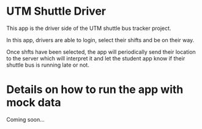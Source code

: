 # UTM Shuttle Driver

This app is the driver side of the UTM shuttle bus tracker project.

In this app, drivers are able to login, select their shifts and be on their way.

Once shfts have been selected, the app will periodically send their location to the server which will 
interpret it and let the student app know if their shuttle bus is running late or not.

# Details on how to run the app with mock data

Coming soon...
